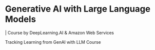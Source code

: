# Generative AI with Large Language Models
| Course by DeepLearning.AI & Amazon Web Services

Tracking Learning from GenAI with LLM Course
